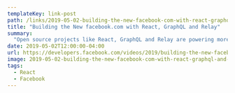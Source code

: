 ```yaml
---
templateKey: link-post
path: /links/2019-05-02-building-the-new-facebook-com-with-react-graphql-and-relay
title: "Building the New facebook.com with React, GraphQL and Relay"
summary:
  "Open source projects like React, GraphQL and Relay are powering more and more Facebook services. In this session, we'll discuss how we use the latest features of these technologies, like React Suspense, to help deliver a high quality, modern web experience at Facebook. "
date: 2019-05-02T12:00:00-04:00
url: https://developers.facebook.com/videos/2019/building-the-new-facebookcom-with-react-graphql-and-relay/
image: 2019-05-02-building-the-new-facebook-com-with-react-graphql-and-relay.jpeg
tags:
  - React
  - Facebook
---
```

